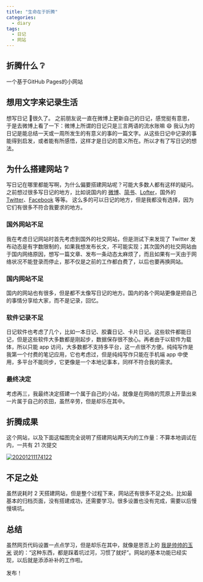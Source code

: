 ```yaml
---
title: "生命在于折腾"
categories:
  - diary
tags:
  - 日记
  - 网站
---
```


## 折腾什么 :grey_question:
一个基于GitHub Pages的小网站

## 想用文字来记录生活
想写日记 :notebook_with_decorative_cover:很久了。
之前朋友说一直在微博上更新自己的日记，感觉挺有意思，于是去微博上看了一下：微博上所谓的日记只是三言两语的流水账嘛 :smile:
我认为的日记是能总结一天或一周所发生的有意义的事的一篇文字。从这些日记中记录的事能得到启发，或者能有所感悟，这样才是日记的意义所在。所以才有了写日记的想法。

## 为什么搭建网站 :grey_question:
写日记在哪里都能写啊，为什么偏要搭建网站呢？可能大多数人都有这样的疑问。
之前想过很多写日记的地方，比如说国内的 [微博](https://weibo.com/)、[简书](https://www.jianshu.com/)、[Lofter](http://www.lofter.com)，国外的 [Twitter](https://twitter.com/)、[Facebook](https://www.facebook.com/) 等等。
这么多的可以日记的地方，但是我都没有选择，因为它们有很多不符合我要求的地方。

### 国外网站不足
我在考虑日记网站时首先考虑到国外的社交网站，但是测试下来发现了 Twitter 发布动态是有字数限制的，如果我想发布长文，不可能实现；其次国外的社交网站由于国内网络原因，想写一篇文章、发布一条动态太麻烦了，而且如果有一天由于网络状况不能登录而停止，那不仅是之前的工作都白费了，以后也要再换网站。

### 国内网站不足
国内的网站也有很多，但是都不太像写日记的地方。国内的各个网站更像是把自己的事情分享给大家，而不是记录，回忆。

### 软件记录不足
日记软件也考虑了几个，比如一本日记、胶囊日记、卡片日记。这些软件都能日记，但是这些软件大多数都是刚起步，数据保存很不放心。再者由于以软件为载体，所以只能 app 访问，大多数都不支持多平台，这一点很不方便。纯纯写作是我第一个付费的笔记应用，它也考虑过，但是纯纯写作只能在手机端 app 中使用，多平台不能同步，它更像是一个本地记事本，同样不符合我的需求。

### 最终决定
考虑再三，我最终决定搭建一个属于自己的小站，就像是在网络的荒原上开垦出来一片属于自己的农田，虽然辛劳，但是却乐在其中。

## 折腾成果
这个网站，以及下面这幅图完全说明了搭建网站两天内的工作量：不算本地调试在内，一共有 21 次提交

[![20201211174122](https://cdn.jsdelivr.net/gh/sunete/imghost/img20201211174122.png)](https://cdn.jsdelivr.net/gh/sunete/imghost/img20201211174122.png)

## 不足之处
虽然说耗时 2 天搭建网站，但是整个过程下来，网站还有很多不足之处。比如最基本的归档页面，没有搭建成功，还需要学习。很多设置也没有完成，需要以后慢慢填坑。

## 总结
虽然网页代码设置一点点学习，但是却乐在其中，就像是思否上的 [我是帅帅的玉米](https://segmentfault.com/u/woshishuaishuaideyumi) 说的：“这种东西，都是踩着坑过河，习惯了就好”。网站的基本功能已经实现，以后就是添添补补的工作啦。

发布！